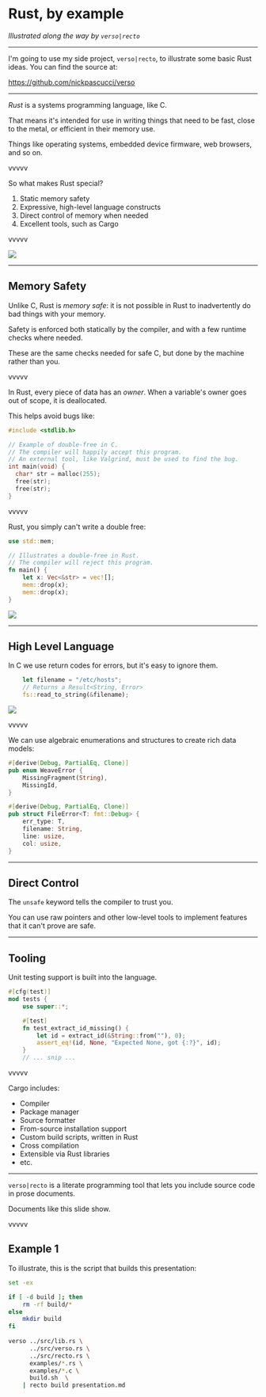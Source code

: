 # Rust, by example

_Illustrated along the way by `verso|recto`_

-----

I'm going to use my side project, `verso|recto`, to illustrate some basic Rust
ideas. You can find the source at:

https://github.com/nickpascucci/verso

-----

_Rust_ is a systems programming language, like C.

That means it's intended for use in writing things that need to be fast, close to the metal, or
efficient in their memory use.

Things like operating systems, embedded device firmware, web browsers, and so on.

vvvvv

So what makes Rust special?

1. Static memory safety
2. Expressive, high-level language constructs
3. Direct control of memory when needed
4. Excellent tools, such as Cargo

vvvvv

![](examples/comparison.png)

-----

## Memory Safety

Unlike C, Rust is _memory safe_: it is not possible in Rust to inadvertently do bad things with your
memory.

Safety is enforced both statically by the compiler, and with a few runtime checks where needed.

These are the same checks needed for safe C, but done by the machine rather than you.

vvvvv

In Rust, every piece of data has an _owner_. When a variable's owner goes out of scope, it is deallocated.

This helps avoid bugs like:

```c
#include <stdlib.h>

// Example of double-free in C.
// The compiler will happily accept this program.
// An external tool, like Valgrind, must be used to find the bug.
int main(void) {
  char* str = malloc(255);
  free(str);
  free(str);
}
```

vvvvv

Rust, you simply can't write a double free:

```rust
use std::mem;

// Illustrates a double-free in Rust.
// The compiler will reject this program.
fn main() {
    let x: Vec<&str> = vec![];
    mem::drop(x);
    mem::drop(x);
}
```

![](examples/ex1.png)

-----

## High Level Language

In C we use return codes for errors, but it's easy to ignore them.

```rust
    let filename = "/etc/hosts";
    // Returns a Result<String, Error>
    fs::read_to_string(&filename);
```

![](examples/ex3.png)

vvvvv

We can use algebraic enumerations and structures to create rich data models:

```rust
#[derive(Debug, PartialEq, Clone)]
pub enum WeaveError {
    MissingFragment(String),
    MissingId,
}

#[derive(Debug, PartialEq, Clone)]
pub struct FileError<T: fmt::Debug> {
    err_type: T,
    filename: String,
    line: usize,
    col: usize,
}
```

-----

## Direct Control

The `unsafe` keyword tells the compiler to trust you.

You can use raw pointers and other low-level tools to implement features that it can't prove are safe.

-----

## Tooling

Unit testing support is built into the language.

```rust
#[cfg(test)]
mod tests {
    use super::*;

    #[test]
    fn test_extract_id_missing() {
        let id = extract_id(&String::from(""), 0);
        assert_eq!(id, None, "Expected None, got {:?}", id);
    }
    // ... snip ...
```

vvvvv

Cargo includes:
 - Compiler
 - Package manager
 - Source formatter
 - From-source installation support
 - Custom build scripts, written in Rust
 - Cross compilation
 - Extensible via Rust libraries
 - etc.

-----

`verso|recto` is a literate programming tool that lets you include source code
in prose documents. 

Documents like this slide show.

vvvvv

## Example 1

To illustrate, this is the script that builds this presentation:

```bash
set -ex

if [ -d build ]; then
    rm -rf build/*
else
    mkdir build
fi
    
verso ../src/lib.rs \
      ../src/verso.rs \
      ../src/recto.rs \
      examples/*.rs \
      examples/*.c \
      build.sh  \
    | recto build presentation.md
```